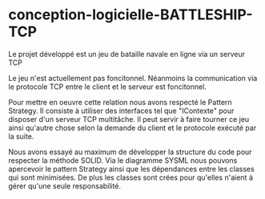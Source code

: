 # conception-logicielle-BATTLESHIP-TCP

Le projet développé est un jeu de bataille navale en ligne via un serveur TCP

Le jeu n'est actuellement pas foncitonnel. Néanmoins la communication via le protocole TCP entre le client et le serveur est foncitonnel.

Pour mettre en oeuvre cette relation nous avons respecté le Pattern Strategy. Il consiste à utiliser des interfaces tel que "IContexte" pour disposer d'un serveur TCP multitâche. Il peut servir à faire tourner ce jeu ainsi qu'autre chose selon la demande du client et le protocole exécuté par la suite.

Nous avons essayé au maximum de développer la structure du code pour respecter la méthode SOLID. Via le diagramme SYSML nous pouvons apercevoir le pattern Strategy ainsi que les dépendances entre les classes qui sont minimisées. De plus les classes sont crées pour qu'elles n'aient à gérer qu'une seule responsabilité.
